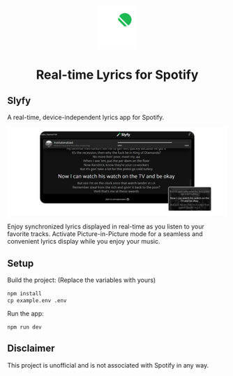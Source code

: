 <p align="center">
    <img alt="Slyfy" src="public/LogoTransparent.png" width="100">
</p>

<h1 align="center">Real-time Lyrics for Spotify</h1>

## Slyfy

A real-time, device-independent lyrics app for Spotify.

![Preivew of the website with the Picture-in-Picture mode](public/WebsitePreview.png)

Enjoy synchronized lyrics displayed in real-time as you listen to your favorite tracks. Activate Picture-in-Picture mode for a seamless and convenient lyrics display while you enjoy your music.

## Setup

Build the project: (Replace the variables with yours)
```
npm install
cp example.env .env
```

Run the app:
```
npm run dev
```
## Disclaimer

This project is unofficial and is not associated with Spotify in any way.